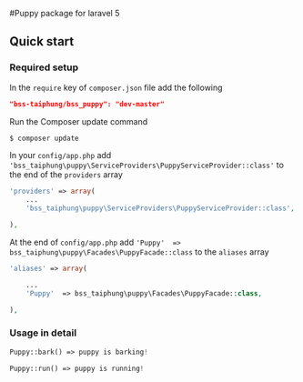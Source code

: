 #Puppy package for laravel 5

## Quick start

### Required setup

In the `require` key of `composer.json` file add the following

```json
"bss-taiphung/bss_puppy": "dev-master"
```

Run the Composer update command

```bash
$ composer update
```

In your `config/app.php` add `'bss_taiphung\puppy\ServiceProviders\PuppyServiceProvider::class'` to the end of the `providers` array

```php
'providers' => array(
    ...
    'bss_taiphung\puppy\ServiceProviders\PuppyServiceProvider::class',

),
```

At the end of `config/app.php` add `'Puppy'  => bss_taiphung\puppy\Facades\PuppyFacade::class` to the `aliases` array

```php
'aliases' => array(

    ...
    'Puppy'  => bss_taiphung\puppy\Facades\PuppyFacade::class,

),
```

### Usage in detail

```php
Puppy::bark() => puppy is barking!
```

```php
Puppy::run() => puppy is running!
```